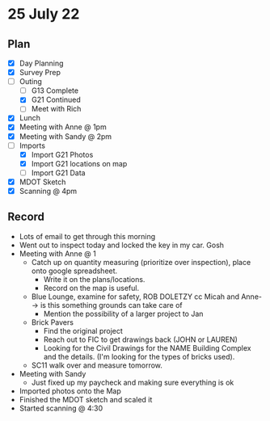 # 25 July 22
## Plan
- [x] Day Planning
- [x] Survey Prep
- [ ] Outing
	- [ ] G13 Complete
	- [x] G21 Continued
	- [ ] Meet with Rich
- [x] Lunch
- [x] Meeting with Anne @ 1pm
- [x] Meeting with Sandy @ 2pm
- [ ] Imports
	- [x] Import G21 Photos
	- [x] Import G21 locations on map
	- [ ] Import G21 Data
- [x] MDOT Sketch
- [x] Scanning @ 4pm
## Record
- Lots of email to get through this morning
- Went out to inspect today and locked the key in my car. Gosh
- Meeting with Anne @ 1
	- Catch up on quantity measuring (prioritize over inspection), place onto google spreadsheet.  
		- Write it on the plans/locations.  
		- Record on the map is useful.  
	- Blue Lounge, examine for safety, ROB DOLETZY cc Micah and Anne--> is this something grounds can take care of  
		- Mention the possibility of a larger project to Jan  
	- Brick Pavers  
		- Find the original project  
		- Reach out to FIC to get drawings back (JOHN or LAUREN)  
		- Looking for the Civil Drawings for the NAME Building Complex and the details. (I'm looking for the types of bricks used).    
	- SC11 walk over and measure tomorrow.
- Meeting with Sandy
	- Just fixed up my paycheck and making sure everything is ok
- Imported photos onto the Map
- Finished the MDOT sketch and scaled it
- Started scanning @ 4:30
